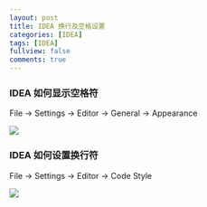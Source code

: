 ```yaml
---
layout: post
title: IDEA 换行及空格设置
categories: [IDEA]
tags: [IDEA]
fullview: false
comments: true
---
```


### IDEA 如何显示空格符

File -> Settings -> Editor -> General -> Appearance

![](http://upload-images.jianshu.io/upload_images/1271184-020142ca2f0dba8c.png?imageMogr2/auto-orient/strip%7CimageView2/2/w/1240)


### IDEA 如何设置换行符

File -> Settings -> Editor -> Code Style 

![](http://img.blog.csdn.net/20150909130854721)


